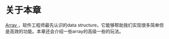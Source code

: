 # 关于本章

[Array ](https://en.wikipedia.org/wiki/Array_data_structure)，软件工程师最先认识的data structure，它能够帮助我们实现很多简单但是高效的功能。本章还会介绍一些array的高级一些的玩法。


